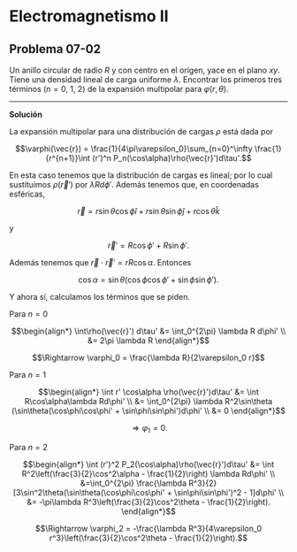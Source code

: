 # Electromagnetismo II
## Problema 07-02

Un anillo circular de radio $`R`$ y con centro en el origen, yace en el
plano $`xy`$. Tiene una densidad lineal de carga uniforme $`\lambda`$.
Encontrar los primeros tres términos ($`n = 0,\ 1,\ 2`$) de la expansión
multipolar para $`\varphi(r,\theta)`$.

---

**Solución**

La expansión multipolar para una distribución de cargas $`\rho`$ está
dada por

```math
\varphi(\vec{r}) = \frac{1}{4\pi\varepsilon_0}\sum_{n=0}^\infty
\frac{1}{r^{n+1}}\int (r')^n P_n(\cos\alpha)\rho(\vec{r}')d\tau'.
```

En esta caso tenemos que la distribución de cargas es lineal; por lo
cual sustituimos $`\rho(\vec{r}')`$ por $`\lambda R d\phi'`$. Además
tenemos que, en coordenadas esféricas,

```math
\vec{r} = r\sin\theta\cos\phi \hat{i} + r\sin\theta\sin\phi \hat{j}
         + r\cos\theta \hat{k}
```

y

```math
\vec{r}' = R\cos\phi' + R\sin\phi'.
```

Además tenemos que $`\vec{r}\cdot\vec{r}' = rR\cos\alpha`$. Entonces

```math
\cos\alpha = \sin\theta(\cos\phi\cos\phi' + \sin\phi\sin\phi').
```

Y ahora sí, calculamos los términos que se piden.

Para $`n=0`$

```math
\begin{align*}
\int\rho(\vec{r}') d\tau' &= \int_0^{2\pi} \lambda R d\phi' \\
&= 2\pi \lambda R
\end{align*}
```

```math
\Rightarrow \varphi_0 = \frac{\lambda R}{2\varepsilon_0 r}
```

Para $`n=1`$

```math
\begin{align*}
\int r' \cos\alpha \rho(\vec{r}')d\tau' &= \int R\cos\alpha\lambda Rd\phi' \\
&= \int_0^{2\pi} \lambda R^2\sin\theta
(\sin\theta(\cos\phi\cos\phi' + \sin\phi\sin\phi')d\phi' \\
&= 0
\end{align*}
```

```math
\Rightarrow \varphi_1 = 0.
```

Para $`n=2`$

```math
\begin{align*}
\int (r')^2 P_2(\cos\alpha)\rho(\vec{r}')d\tau'
&= \int R^2\left(\frac{3}{2}\cos^2\alpha - \frac{1}{2}\right) \lambda Rd\phi' \\
&=\int_0^{2\pi} \frac{\lambda R^3}{2} [3\sin^2\theta(\sin\theta(\cos\phi\cos\phi' + \sin\phi\sin\phi')^2 - 1]d\phi' \\
&= -\pi\lambda R^3\left(\frac{3}{2}\cos^2\theta - \frac{1}{2}\right).
\end{align*}
```

```math
\Rightarrow \varphi_2
=
-\frac{\lambda R^3}{4\varepsilon_0 r^3}\left(\frac{3}{2}\cos^2\theta - \frac{1}{2}\right).
```
